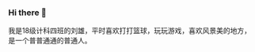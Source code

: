 ### Hi there 👋

<!--
**16673891833/16673891833** is a ✨ _special_ ✨ repository because its `README.md` (this file) appears on your GitHub profile.

Here are some ideas to get you started:

- 🔭 I’m currently working on ...
- 🌱 I’m currently learning ...
- 👯 I’m looking to collaborate on ...
- 🤔 I’m looking for help with ...
- 💬 Ask me about ...
- 📫 How to reach me: ...
- 😄 Pronouns: ...
- ⚡ Fun fact: ...
-->
我是18级计科四班的刘雄，平时喜欢打打篮球，玩玩游戏，喜欢风景美的地方，是一个普普通通的普通人。

